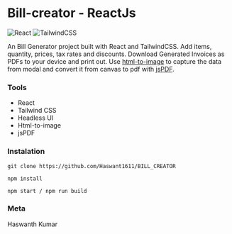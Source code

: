 # Bill-creator - ReactJs

![React](https://img.shields.io/badge/React-18181b?style=for-the-badge&logo=react&logoColor=61DAFB)
![TailwindCSS](https://img.shields.io/badge/TailwindCSS-06B6D4?style=for-the-badge&logo=tailwind-css&logoColor=white)

An Bill Generator project built with React and TailwindCSS. Add items, quantity, prices, tax rates and discounts. Download Generated Invoices as PDFs to your device and print out. Use [html-to-image](https://github.com/bubkoo/html-to-image) to capture the data from modal and convert it from canvas to pdf with [jsPDF](https://github.com/parallax/jsPDF).

### Tools

- React
- Tailwind CSS
- Headless UI
- Html-to-image
- jsPDF

### Instalation

```
git clone https://github.com/Haswant1611/BILL_CREATOR

npm install

npm start / npm run build
```

### Meta

Haswanth Kumar
